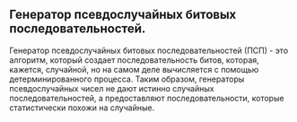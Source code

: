 ## Генератор псевдослучайных битовых последовательностей.

Генератор псевдослучайных битовых последовательностей (ПСП) - это алгоритм, который создает последовательность битов, которая, кажется, случайной, но на самом деле вычисляется с помощью детерминированного процесса. Таким образом, генераторы псевдослучайных чисел не дают истинно случайных последовательностей, а предоставляют последовательности, которые статистически похожи на случайные.
